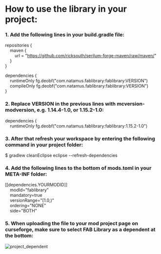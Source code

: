 # How to use the library in your project:
### 1. Add the following lines in your build.gradle file:

repositories {\
    maven {\
        url = "https://github.com/ricksouth/serilum-forge-maven/raw/maven/" \
    }\
}

dependencies {\
    runtimeOnly fg.deobf("com.natamus.fablibrary:fablibrary:VERSION")\
    compileOnly fg.deobf("com.natamus.fablibrary:fablibrary:VERSION")\
}




### 2. Replace VERSION in the previous lines with mcversion-modversion, e.g. 1.14.4-1.0, or 1.15.2-1.0:
dependencies {\
    runtimeOnly fg.deobf("com.natamus.fablibrary:fablibrary:1.15.2-1.0")



### 3. After that refresh your workspace by entering the following command in your project folder:
$ gradlew cleanEclipse eclipse --refresh-dependencies



### 4. Add the following lines to the bottom of mods.toml in your META-INF folder:
[[dependencies.YOURMODID]]\
    modId="fablibrary" \
    mandatory=true \
    versionRange="[1.0,)" \
    ordering="NONE" \
    side="BOTH"



### 5. When uploading the file to your mod project page on curseforge, make sure to select FAB Library as a dependent at the bottom:

![project_dependent](https://i.imgur.com/6xS9SCK.png)
